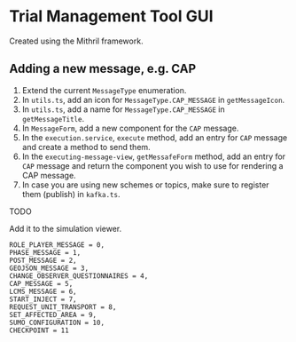 # Trial Management Tool GUI

Created using the Mithril framework.

## Adding a new message, e.g. CAP

1. Extend the current `MessageType` enumeration.
2. In `utils.ts`, add an icon for `MessageType.CAP_MESSAGE` in `getMessageIcon`.
3. In `utils.ts`, add a name for `MessageType.CAP_MESSAGE` in `getMessageTitle`.
4. In `MessageForm`, add a new component for the `CAP` message.
5. In the `execution.service`, `execute` method, add an entry for `CAP` message and create a method to send them.
6. In the `executing-message-view`, `getMessafeForm` method, add an entry for `CAP` message and return the component you wish to use for rendering a CAP message.
7. In case you are using new schemes or topics, make sure to register them (publish) in `kafka.ts`.

TODO

Add it to the simulation viewer.

    ROLE_PLAYER_MESSAGE = 0,
    PHASE_MESSAGE = 1,
    POST_MESSAGE = 2,
    GEOJSON_MESSAGE = 3,
    CHANGE_OBSERVER_QUESTIONNAIRES = 4,
    CAP_MESSAGE = 5,
    LCMS_MESSAGE = 6,
    START_INJECT = 7,
    REQUEST_UNIT_TRANSPORT = 8,
    SET_AFFECTED_AREA = 9,
    SUMO_CONFIGURATION = 10,
    CHECKPOINT = 11
